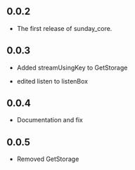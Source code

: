 ## 0.0.2

* The first release of sunday_core.

## 0.0.3

* Added streamUsingKey to GetStorage

* edited listen to listenBox

## 0.0.4

* Documentation and fix

## 0.0.5

* Removed GetStorage